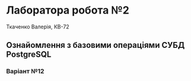 # Лаборатора робота №2
Ткаченко Валерія, КВ-72

## Ознайомлення з базовими операціями СУБД PostgreSQL

### Варіант №12

